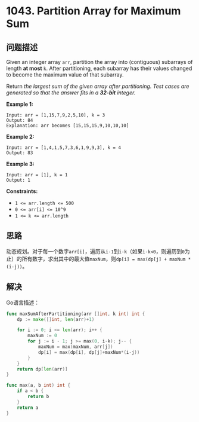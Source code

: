 # 1043. Partition Array for Maximum Sum

## 问题描述

Given an integer array `arr`, partition the array into (contiguous) subarrays of length **at most** `k`. After partitioning, each subarray has their values changed to become the maximum value of that subarray.

Return *the largest sum of the given array after partitioning. Test cases are generated so that the answer fits in a **32-bit** integer.*

**Example 1:**

```
Input: arr = [1,15,7,9,2,5,10], k = 3
Output: 84
Explanation: arr becomes [15,15,15,9,10,10,10]
```

**Example 2:**

```
Input: arr = [1,4,1,5,7,3,6,1,9,9,3], k = 4
Output: 83
```

**Example 3:**

```
Input: arr = [1], k = 1
Output: 1
```

**Constraints:**

- `1 <= arr.length <= 500`
- `0 <= arr[i] <= 10^9`
- `1 <= k <= arr.length`

## 思路

动态规划。对于每一个数字`arr[i]`，遍历从`i-1`到`i-k`（如果`i-k<0`，则遍历到`0`为止）的所有数字，求出其中的最大值`maxNum`，则`dp[i] = max(dp[j] + maxNum * (i-j))`。

## 解决

Go语言描述：

```go
func maxSumAfterPartitioning(arr []int, k int) int {
    dp := make([]int, len(arr)+1)

    for i := 0; i <= len(arr); i++ {
        maxNum := 0
        for j := i - 1; j >= max(0, i-k); j-- {
            maxNum = max(maxNum, arr[j])
            dp[i] = max(dp[i], dp[j]+maxNum*(i-j))
        }
    }
    return dp[len(arr)]
}

func max(a, b int) int {
    if a < b {
        return b
    }
    return a
}
```
